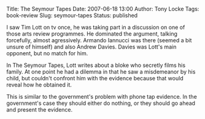 Title: The Seymour Tapes
Date: 2007-06-18 13:00
Author: Tony Locke
Tags: book-review
Slug: seymour-tapes
Status: published

I saw Tim Lott on tv once, he was taking part in a discussion on one of those arts review programmes. He dominated the argument, talking forcefully, almost agressively. Armando Iannucci was there (seemed a bit unsure of himself) and also Andrew Davies. Davies was Lott's main opponent, but no match for him.  
  
In The Seymour Tapes, Lott writes about a bloke who secretly films his family. At one point he had a dilemma in that he saw a misdemeanor by his child, but couldn't confront him with the evidence because that would reveal how he obtained it.  
  
This is similar to the government's problem with phone tap evidence. In the government's case they should either do nothing, or they should go ahead and present the evidence.
